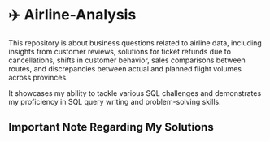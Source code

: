 # ✈️ Airline-Analysis

This repository is about business questions related to airline data, including insights from customer reviews, solutions for ticket refunds due to cancellations, shifts in customer behavior, sales comparisons between routes, and discrepancies between actual and planned flight volumes across provinces.

It showcases my ability to tackle various SQL challenges and demonstrates my proficiency in SQL query writing and problem-solving skills.

## Important Note Regarding My Solutions

